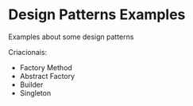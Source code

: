 # Design Patterns Examples

Examples about some design patterns

Criacionais:

- Factory Method
- Abstract Factory
- Builder
- Singleton